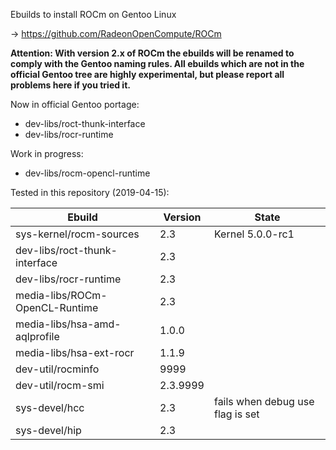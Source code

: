 Ebuilds to install ROCm on Gentoo Linux

-> https://github.com/RadeonOpenCompute/ROCm

**Attention: With version 2.x of ROCm the ebuilds will be renamed to comply with the Gentoo naming rules. All ebuilds which are not in the official Gentoo tree are highly experimental, but please report all problems here if you tried it.**

Now in official Gentoo portage:
 - dev-libs/roct-thunk-interface
 - dev-libs/rocr-runtime

Work in progress:
 - dev-libs/rocm-opencl-runtime

Tested in this repository (2019-04-15):

|Ebuild|Version|State|
|---|---|---|
|sys-kernel/rocm-sources| 2.3 | Kernel 5.0.0-rc1 |
|dev-libs/roct-thunk-interface| 2.3 |  |
|dev-libs/rocr-runtime| 2.3 | |
|media-libs/ROCm-OpenCL-Runtime| 2.3 | |
|media-libs/hsa-amd-aqlprofile| 1.0.0 | |
|media-libs/hsa-ext-rocr| 1.1.9 | |
|dev-util/rocminfo| 9999 | |
|dev-util/rocm-smi| 2.3.9999 | |
|sys-devel/hcc| 2.3 | fails when debug use flag is set |
|sys-devel/hip| 2.3 | |
